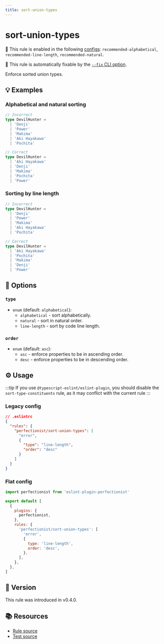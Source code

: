 ```yaml
---
title: sort-union-types
---
```


# sort-union-types

💼 This rule is enabled in the following [configs](https://eslint-plugin-perfectionist.azat.io/configs): `recommended-alphabetical`, `recommended-line-length`, `recommended-natural`.

🔧 This rule is automatically fixable by the [`--fix` CLI option](https://eslint.org/docs/latest/user-guide/command-line-interface#--fix).

<!-- end auto-generated rule header -->

Enforce sorted union types.

## 💡 Examples

### Alphabetical and natural sorting

<!-- prettier-ignore -->
```ts
// Incorrect
type DevilHunter =
  | 'Denji'
  | 'Power'
  | 'Makima'
  | 'Aki Hayakawa'
  | 'Pochita'

// Correct
type DevilHunter =
  | 'Aki Hayakawa'
  | 'Denji'
  | 'Makima'
  | 'Pochita'
  | 'Power'
```

### Sorting by line length

<!-- prettier-ignore -->
```ts
// Incorrect
type DevilHunter =
  | 'Denji'
  | 'Power'
  | 'Makima'
  | 'Aki Hayakawa'
  | 'Pochita'

// Correct
type DevilHunter =
  | 'Aki Hayakawa'
  | 'Pochita'
  | 'Makima'
  | 'Denji'
  | 'Power'
```

## 🔧 Options

### `type`

- `enum` (default: `alphabetical`):
  - `alphabetical` - sort alphabetically.
  - `natural` - sort in natural order.
  - `line-length` - sort by code line length.

### `order`

- `enum` (default: `asc`):
  - `asc` - enforce properties to be in ascending order.
  - `desc` - enforce properties to be in descending order.

## ⚙️ Usage

:::tip
If you use `@typescript-eslint/eslint-plugin`, you should disable the `sort-type-constituents` rule, as it may conflict with the current rule
:::

### Legacy config

```json
// .eslintrc
{
  "rules": {
    "perfectionist/sort-union-types": [
      "error",
      {
        "type": "line-length",
        "order": "desc"
      }
    ]
  }
}
```

### Flat config

```js
import perfectionist from 'eslint-plugin-perfectionist'

export default [
  {
    plugins: {
      perfectionist,
    },
    rules: {
      'perfectionist/sort-union-types': [
        'error',
        {
          type: 'line-length',
          order: 'desc',
        },
      ],
    },
  },
]
```

## 🚀 Version

This rule was introduced in v0.4.0.

## 📚 Resources

- [Rule source](https://github.com/azat-io/eslint-plugin-perfectionist/blob/main/rules/sort-union-types.ts)
- [Test source](https://github.com/azat-io/eslint-plugin-perfectionist/blob/main/test/sort-union-types.test.ts)
